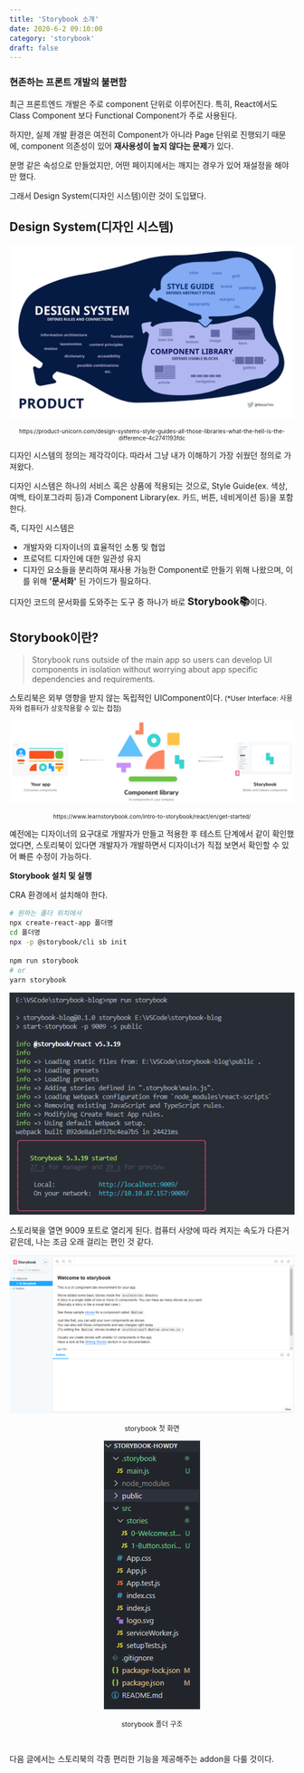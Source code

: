 ```yaml
---
title: 'Storybook 소개'
date: 2020-6-2 09:10:00
category: 'storybook'
draft: false
---
```


### 현존하는 프론트 개발의 불편함

최근 프론트엔드 개발은 주로 component 단위로 이루어진다. 특히, React에서도 Class Component 보다 Functional Component가 주로 사용된다.

하지만, 실제 개발 환경은 여전히 Component가 아니라 Page 단위로 진행되기 때문에, component 의존성이 있어 **재사용성이 높지 않다는 문제**가 있다.

분명 같은 속성으로 만들었지만, 어떤 페이지에서는 깨지는 경우가 있어 재설정을 해야만 했다.

그래서 Design System(디자인 시스템)이란 것이 도입됐다.

## Design System(디자인 시스템)

![](./images/01-01.png)

<p style="font-size: 10px; text-align: center">https://product-unicorn.com/design-systems-style-guides-all-those-libraries-what-the-hell-is-the-difference-4c2741193fdc</p>

디자인 시스템의 정의는 제각각이다.
따라서 그냥 내가 이해하기 가장 쉬웠던 정의로 가져왔다.

디자인 시스템은 하나의 서비스 혹은 상품에 적용되는 것으로, Style Guide(ex. 색상, 여백, 타이포그라피 등)과 Component Library(ex. 카드, 버튼, 네비게이션 등)을 포함한다.

즉, 디자인 시스템은

- 개발자와 디자이너의 효율적인 소통 및 협업
- 프로덕트 디자인에 대한 일관성 유지
- 디자인 요소들을 분리하여 재사용 가능한 Component로 만들기
  위해 나왔으며, 이를 위해 **'문서화'** 된 가이드가 필요하다.

디자인 코드의 문서화를 도와주는 도구 중 하나가 바로 <span style="font-size: 18px; font-weight: bold;">Storybook📚</span>이다.

## Storybook이란?

> Storybook runs outside of the main app so users can develop UI components in isolation without worrying about app specific dependencies and requirements.

스토리북은 외부 영향을 받지 않는 독립적인 UIComponent이다.
<span style="font-size: 12px;">(\*User Interface: 사용자와 컴퓨터가 상호작용할 수 있는 접점)</span>

![](./images/01-02.jpg)

<p style="font-size: 10px; text-align: center">https://www.learnstorybook.com/intro-to-storybook/react/en/get-started/</p>

예전에는 디자이너의 요구대로 개발자가 만들고 적용한 후 테스트 단계에서 같이 확인했었다면, 스토리북이 있다면 개발자가 개발하면서 디자이너가 직접 보면서 확인할 수 있어 빠른 수정이 가능하다.

**Storybook 설치 및 실행**

CRA 환경에서 설치해야 한다.

```sh
# 원하는 폴더 위치에서
npx create-react-app 폴더명
cd 폴더명
npx -p @storybook/cli sb init

npm run storybook
# or
yarn storybook
```

![](./images/01-05.png)

스토리북을 열면 9009 포트로 열리게 된다.
컴퓨터 사양에 따라 켜지는 속도가 다른거 같은데, 나는 조금 오래 걸리는 편인 것 같다.

![](./images/01-03.PNG)

<p style="text-align: center;  font-size: 12px;">storybook 첫 화면</p>

<p style="text-align: center"><img src="./images/01-04.PNG"></p>
<p style="text-align: center;  font-size: 12px;">storybook 폴더 구조</p>

<br>

다음 글에서는 스토리북의 각종 편리한 기능을 제공해주는 addon을 다룰 것이다.
